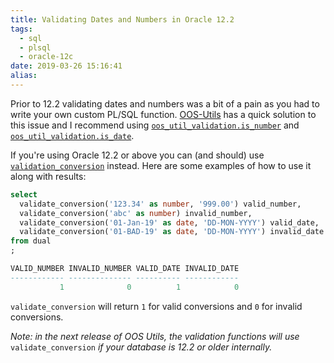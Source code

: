 ```yaml
---
title: Validating Dates and Numbers in Oracle 12.2
tags:
  - sql
  - plsql
  - oracle-12c
date: 2019-03-26 15:16:41
alias:
---
```



Prior to 12.2 validating dates and numbers was a bit of a pain as you had to write your own custom PL/SQL function. [OOS-Utils](http://github.com/oraopenSource/oos-utils/) has a quick solution to this issue and I recommend using [`oos_util_validation.is_number`](https://github.com/OraOpenSource/oos-utils/blob/master/docs/oos_util_validation.md#is_number) and [`oos_util_validation.is_date`](https://github.com/OraOpenSource/oos-utils/blob/master/docs/oos_util_validation.md#is_date).

If you're using Oracle 12.2 or above you can (and should) use [`validation_conversion`](https://docs.oracle.com/en/database/oracle/oracle-database/18/sqlrf/VALIDATE_CONVERSION.html#GUID-DC485EEB-CB6D-42EF-97AA-4487884CB2CD) instead. Here are some examples of how to use it along with results:

```sql
select
  validate_conversion('123.34' as number, '999.00') valid_number,
  validate_conversion('abc' as number) invalid_number,
  validate_conversion('01-Jan-19' as date, 'DD-MON-YYYY') valid_date,
  validate_conversion('01-BAD-19' as date, 'DD-MON-YYYY') invalid_date
from dual
;

VALID_NUMBER INVALID_NUMBER VALID_DATE INVALID_DATE
------------ -------------- ---------- ------------
           1              0          1            0
```

`validate_conversion` will return `1` for valid conversions and `0` for invalid conversions. 

_Note: in the next release of OOS Utils, the validation functions will use_ `validate_conversion` _if your database is 12.2 or older internally._